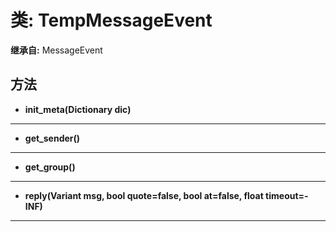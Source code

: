 # 类: TempMessageEvent  
  
**继承自:** MessageEvent  
  
## 方法 
  
- **init_meta(Dictionary dic)**  
  
---  
  
- **get_sender()**  
  
---  
  
- **get_group()**  
  
---  
  
- **reply(Variant msg, bool quote=false, bool at=false, float timeout=-INF)**  
  
---  
  

